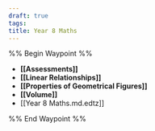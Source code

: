 ```yaml
---
draft: true
tags: 
title: Year 8 Maths
---
```

%% Begin Waypoint %%
- **[[Assessments]]**
- **[[Linear Relationships]]**
- **[[Properties of Geometrical Figures]]**
- **[[Volume]]**
- [[Year 8 Maths.md.edtz]]

%% End Waypoint %%




